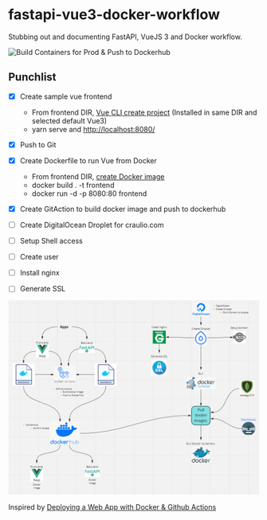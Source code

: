 # fastapi-vue3-docker-workflow
Stubbing out and documenting FastAPI, VueJS 3 and Docker workflow.

![Build Containers for Prod & Push to Dockerhub](https://github.com/LarryEitel/fastapi-vue3-docker-workflow/workflows/Build%20Containers%20for%20Prod%20&%20Push%20to%20Dockerhub/badge.svg)


## Punchlist
- [x] Create sample vue frontend
  - From frontend DIR, [Vue CLI create project](https://cli.vuejs.org/guide/creating-a-project.html#vue-create) (Installed in same DIR and selected default Vue3)
  - yarn serve and [http://localhost:8080/](http://localhost:8080/)
- [X] Push to Git
- [X] Create Dockerfile to run Vue from Docker
  - From frontend DIR, [create Docker image](https://cli.vuejs.org/guide/deployment.html#docker-nginx)
  - docker build . -t frontend
  - docker run -d -p 8080:80 frontend
- [x] Create GitAction to build docker image and push to dockerhub
- [ ] Create DigitalOcean Droplet for craulio.com
- [ ] Setup Shell access
- [ ] Create user
- [ ] Install nginx
- [ ] Generate SSL


![Miro](images/MiroWorkFlow.png)


Inspired by [Deploying a Web App with Docker & Github Actions](https://www.youtube.com/watch?v=JsOoUrII3EY&list=PLFBirL3MAv29JsC0G3ARt0fNWoK2PAdI6&index=1)
